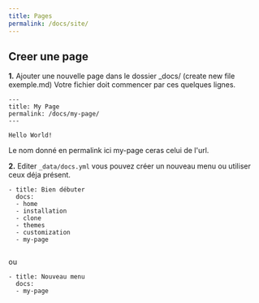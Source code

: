 ```yaml
---
title: Pages
permalink: /docs/site/
---
```


## Creer une page

**1.** Ajouter une nouvelle page dans le dossier _docs/ 
(create new file exemple.md)
Votre fichier doit commencer par ces quelques lignes.

```
---
title: My Page
permalink: /docs/my-page/
---

Hello World!
```

Le nom donné en permalink ici my-page ceras celui de l'url.

**2.** Editer `_data/docs.yml` vous pouvez créer un nouveau menu ou utiliser ceux déja présent.

```
- title: Bien débuter
  docs:
  - home
  - installation
  - clone
  - themes
  - customization
  - my-page
  
```

ou

```  
- title: Nouveau menu
  docs:
  - my-page
```
